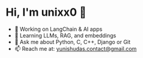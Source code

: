 # Hi, I'm unixx0 👋

- 🔭 Working on LangChain & AI apps
- 🌱 Learning LLMs, RAG, and embeddings
- 💬 Ask me about Python, C, C++, Django or Git
- 📫 Reach me at: yunishudas.contact@gmail.com

